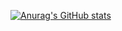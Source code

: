 [![Anurag's GitHub stats](https://github-readme-stats.vercel.app/api?username=frankiemutiso&show_icons=true)](https://github.com/anuraghazra/github-readme-stats)
